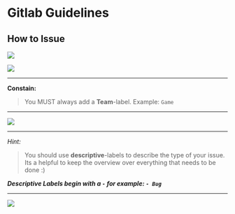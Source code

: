 # Gitlab Guidelines

## How to Issue
![](/resources/images/contribution-gitlab-00.JPG)   

![](/resources/images/contribution-gitlab-01.JPG)
___
**Constain:**   
>You MUST always add a **Team**-label.
>Example: `Game`
___
![](/resources/images/contribution-gitlab-02.JPG)
___
*Hint:*  
>You should use **descriptive**-labels to describe the type of your issue. Its a helpful to keep the overview over everything that needs to be done :)   

***Descriptive Labels begin with a `-` for example: `- Bug`***
___

![](/resources/images/contribution-gitlab-03.JPG)